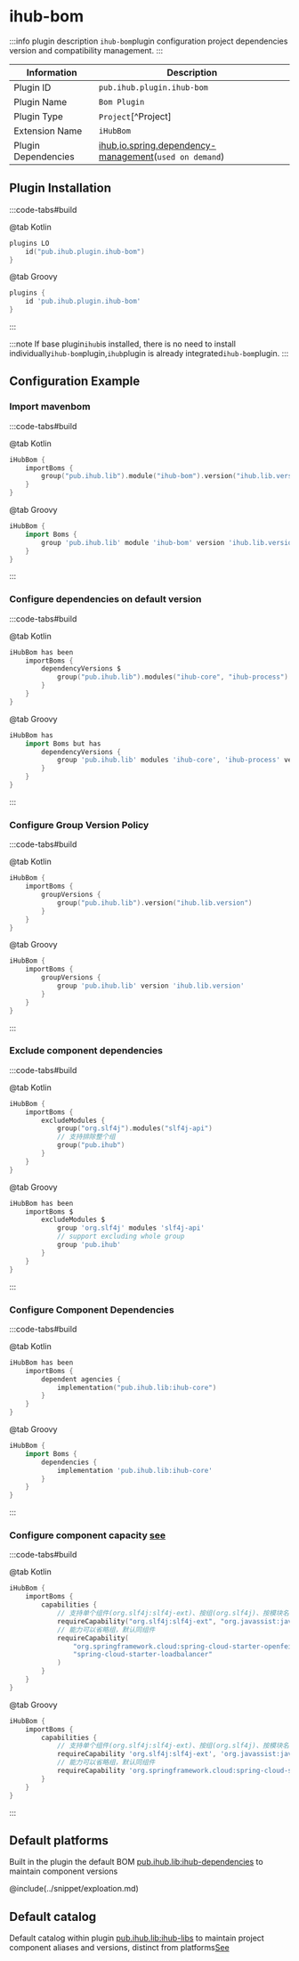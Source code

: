 # ihub-bom

:::info plugin description
`ihub-bom`plugin configuration project dependencies version and compatibility management.
:::

| Information         | Description                                                                                                                             |
| ------------------- | --------------------------------------------------------------------------------------------------------------------------------------- |
| Plugin ID           | `pub.ihub.plugin.ihub-bom`                                                                                                              |
| Plugin Name         | `Bom Plugin`                                                                                                                            |
| Plugin Type         | `Project`[^Project]                                                                                                                     |
| Extension Name      | `iHubBom`                                                                                                                               |
| Plugin Dependencies | [ihub](iHub),[io.spring.dependency-management](https://github.com/spring-gradle-plugins/dependency-management-plugin)(`used on demand`) |

## Plugin Installation

:::code-tabs#build

@tab Kotlin

```kotlin
plugins LO
    id("pub.ihub.plugin.ihub-bom")
}
```

@tab Groovy

```groovy
plugins {
    id 'pub.ihub.plugin.ihub-bom'
}
```

:::

:::note
If base plugin`ihub`is installed, there is no need to install individually`ihub-bom`plugin,`ihub`plugin is already integrated`ihub-bom`plugin.
:::

## Configuration Example

### Import mavenbom

:::code-tabs#build

@tab Kotlin

```kotlin
iHubBom {
    importBoms {
        group("pub.ihub.lib").module("ihub-bom").version("ihub.lib.version")
    }
}
```

@tab Groovy

```groovy
iHubBom {
    import Boms {
        group 'pub.ihub.lib' module 'ihub-bom' version 'ihub.lib.version'
    }
}
```

:::

### Configure dependencies on default version

:::code-tabs#build

@tab Kotlin

```kotlin
iHubBom has been
    importBoms {
        dependencyVersions $
            group("pub.ihub.lib").modules("ihub-core", "ihub-process").version("ihub.lib.version")
        }
    }
}
```

@tab Groovy

```groovy
iHubBom has
    import Boms but has
        dependencyVersions {
            group 'pub.ihub.lib' modules 'ihub-core', 'ihub-process' version 'ihub.lib.version'
        }
    }
}
```

:::

### Configure Group Version Policy

:::code-tabs#build

@tab Kotlin

```kotlin
iHubBom {
    importBoms {
        groupVersions {
            group("pub.ihub.lib").version("ihub.lib.version")
        }
    }
}
```

@tab Groovy

```groovy
iHubBom {
    importBoms {
        groupVersions {
            group 'pub.ihub.lib' version 'ihub.lib.version'
        }
    }
}
```

:::

### Exclude component dependencies

:::code-tabs#build

@tab Kotlin

```kotlin
iHubBom {
    importBoms {
        excludeModules {
            group("org.slf4j").modules("slf4j-api")
            // 支持排除整个组
            group("pub.ihub")
        }
    }
}
```

@tab Groovy

```groovy
iHubBom has been
    importBoms $
        excludeModules $
            group 'org.slf4j' modules 'slf4j-api'
            // support excluding whole group
            group 'pub.ihub'
        }
    }
}
```

:::

### Configure Component Dependencies

:::code-tabs#build

@tab Kotlin

```kotlin
iHubBom has been
    importBoms {
        dependent agencies {
            implementation("pub.ihub.lib:ihub-core")
        }
    }
}
```

@tab Groovy

```groovy
iHubBom {
    import Boms {
        dependencies {
            implementation 'pub.ihub.lib:ihub-core'
        }
    }
}
```

:::

### Configure component capacity [see](https://docs.gradle.org/current/userguide/feature_variants.html#sec::consuming_feature_variants)

:::code-tabs#build

@tab Kotlin

```kotlin
iHubBom {
    importBoms {
        capabilities {
            // 支持单个组件(org.slf4j:slf4j-ext)、按组(org.slf4j)、按模块名(slf4j-ext)进行配置
            requireCapability("org.slf4j:slf4j-ext", "org.javassist:javassist")
            // 能力可以省略组，默认同组件
            requireCapability(
                "org.springframework.cloud:spring-cloud-starter-openfeign",
                "spring-cloud-starter-loadbalancer"
            )
        }
    }
}
```

@tab Groovy

```groovy
iHubBom {
    importBoms {
        capabilities {
            // 支持单个组件(org.slf4j:slf4j-ext)、按组(org.slf4j)、按模块名(slf4j-ext)进行配置
            requireCapability 'org.slf4j:slf4j-ext', 'org.javassist:javassist'
            // 能力可以省略组，默认同组件
            requireCapability 'org.springframework.cloud:spring-cloud-starter-openfeign', 'spring-cloud-starter-loadbalancer'
        }
    }
}
```

:::

## Default platforms

Built in the plugin the default BOM [pub.ihub.lib:ihub-dependencies](https://mvnrepository.com/artifact/pub.ihub.lib/ihub-dependencies) to maintain component versions

@include(../snippet/exploation.md)

## Default catalog

Default catalog within plugin [pub.ihub.lib:ihub-libs](https://mvnrepository.com/artifact/pub.ihub.lib/ihub-libs) to maintain project component aliases and versions, distinct from platforms[See](https://docs.gradle.org/current/userguide/platforms.html#sub:platforms-vs-catalog)